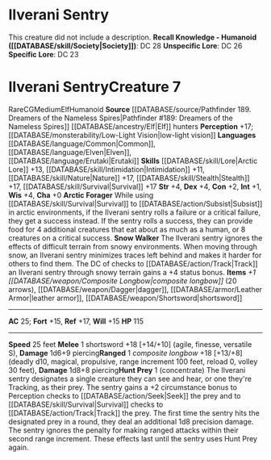 ﻿---
ac: '25'
alignment: CG
all_resistance: null
burrow_speed: null
charisma: '+0'
climb_speed: null
constitution: '+2'
creature_ability:
- Arctic Forager
- Hunt Prey
- Snow Walker
creature_family: null
dexterity: '+4'
element: null
fly_speed: null
fortitude: '+15'
hp: '115'
id: '2508'
immunity: null
intelligence: '+1'
land_speed: '25'
language:
- '[[DATABASE/language/Common|Common]]'
- '[[DATABASE/language/Elven|Elven]]'
- '[[DATABASE/language/Erutaki|Erutaki]]'
level: '7'
max_speed: '25'
name: Ilverani Sentry
perception: '+17'
rarity: Rare
reflex: '+17'
resistance: null
rus_type_level: null
sense:
- '[[DATABASE/monsterability/Low-Light Vision|low-light vision]]'
size: Medium
skill:
- '[[DATABASE/skill/Lore|Arctic Lore]] +13'
- '[[DATABASE/skill/Intimidation|Intimidation]] +11'
- '[[DATABASE/skill/Nature|Nature]] +17'
- '[[DATABASE/skill/Stealth|Stealth]] +17'
- '[[DATABASE/skill/Survival|Survival]] +17'
source: '[[DATABASE/source/Pathfinder 189. Dreamers of the Nameless Spires|Pathfinder
  #189: Dreamers of the Nameless Spires]]'
speed:
- 25 feet
spell: null
strength: '+4'
strength_req: '4'
strongest_save:
- Reflex
swim_speed: null
trait:
- '[[DATABASE/trait/Elf|Elf]]'
- '[[DATABASE/trait/Humanoid|Humanoid]]'
- '[[DATABASE/trait/Rare|Rare]]'
type: Creature
vision: Low-light vision
weakest_save:
- Fortitude
- Will
weakness: null
will: '+15'
wisdom: '+4'

---
# Ilverani Sentry

This creature did not include a description.
**Recall Knowledge - Humanoid ([[DATABASE/skill/Society|Society]])**: DC 28
**Unspecific Lore**: DC 26
**Specific Lore**: DC 23

# Ilverani Sentry<span class="item-type">Creature 7</span>

<span class="trait-rare item-trait">Rare</span><span class="trait-alignment item-trait">CG</span><span class="trait-size item-trait">Medium</span><span class="item-trait">Elf</span><span class="item-trait">Humanoid</span>
**Source** [[DATABASE/source/Pathfinder 189. Dreamers of the Nameless Spires|Pathfinder #189: Dreamers of the Nameless Spires]]
[[DATABASE/ancestry/Elf|Elf]] hunters
**Perception** +17; [[DATABASE/monsterability/Low-Light Vision|low-light vision]]
**Languages** [[DATABASE/language/Common|Common]], [[DATABASE/language/Elven|Elven]], [[DATABASE/language/Erutaki|Erutaki]]
**Skills** [[DATABASE/skill/Lore|Arctic Lore]] +13, [[DATABASE/skill/Intimidation|Intimidation]] +11, [[DATABASE/skill/Nature|Nature]] +17, [[DATABASE/skill/Stealth|Stealth]] +17, [[DATABASE/skill/Survival|Survival]] +17
**Str** +4, **Dex** +4, **Con** +2, **Int** +1, **Wis** +4, **Cha** +0
**Arctic Forager** While using [[DATABASE/skill/Survival|Survival]] to [[DATABASE/action/Subsist|Subsist]] in arctic environments, if the Ilverani sentry rolls a failure or a critical failure, they get a success instead. If the sentry rolls a success, they can provide food for 4 additional creatures that eat about as much as a human, or 8 creatures on a critical success.
**Snow Walker** The Ilverani sentry ignores the effects of difficult terrain from snowy environments. When moving through snow, an Ilverani sentry minimizes traces left behind and makes it harder for others to find them. The DC of checks to [[DATABASE/action/Track|Track]] an Ilverani sentry through snowy terrain gains a +4 status bonus.
**Items** _+1 [[DATABASE/weapon/Composite Longbow|composite longbow]]_ (20 arrows), [[DATABASE/weapon/Dagger|dagger]], [[DATABASE/armor/Leather Armor|leather armor]], [[DATABASE/weapon/Shortsword|shortsword]]

---
**AC** 25; **Fort** +15, **Ref** +17, **Will** +15
**HP** 115

---
**Speed** 25 feet
<span class="in-box-ability">**Melee** <span class="action-icon">1</span> shortsword +18 [+14/+10] (agile, finesse, versatile S), **Damage** 1d6+9 piercing</span><span class="in-box-ability">**Ranged** <span class="action-icon">1</span> _composite longbow_ +18 [+13/+8] (deadly d10, magical, propulsive, range increment 100 feet, reload 0, volley 30 feet), **Damage** 1d8+8 piercing</span><span class="in-box-ability">**Hunt Prey** <span class="action-icon">1</span> (concentrate) The Ilverani sentry designates a single creature they can see and hear, or one they're Tracking, as their prey. The sentry gains a +2 circumstance bonus to Perception checks to [[DATABASE/action/Seek|Seek]] the prey and to [[DATABASE/skill/Survival|Survival]] checks to [[DATABASE/action/Track|Track]] the prey. The first time the sentry hits the designated prey in a round, they deal an additional 1d8 precision damage. The sentry ignores the penalty for making ranged attacks within their second range increment. These effects last until the sentry uses Hunt Prey again.</span>